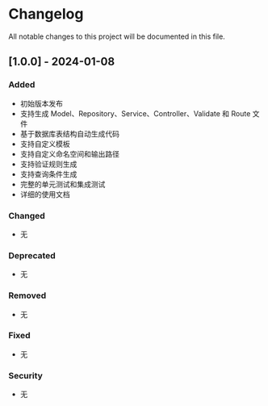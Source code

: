 # Changelog

All notable changes to this project will be documented in this file.

## [1.0.0] - 2024-01-08

### Added
- 初始版本发布
- 支持生成 Model、Repository、Service、Controller、Validate 和 Route 文件
- 基于数据库表结构自动生成代码
- 支持自定义模板
- 支持自定义命名空间和输出路径
- 支持验证规则生成
- 支持查询条件生成
- 完整的单元测试和集成测试
- 详细的使用文档

### Changed
- 无

### Deprecated
- 无

### Removed
- 无

### Fixed
- 无

### Security
- 无 